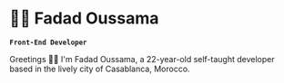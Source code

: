 # 👨‍💻 Fadad Oussama

**`Front-End Developer`**

Greetings 👋🏻 I'm Fadad Oussama, a 22-year-old self-taught developer based in the lively city of Casablanca, Morocco.

